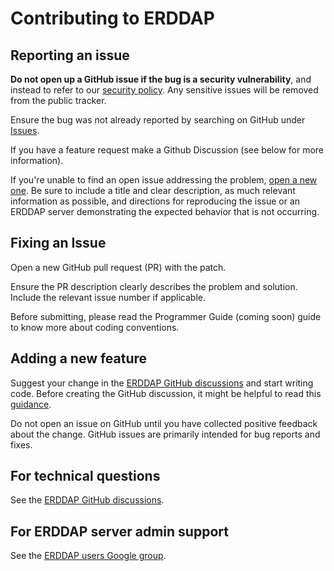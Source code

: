 # Contributing to ERDDAP
## Reporting an issue
**Do not open up a GitHub issue if the bug is a security vulnerability**, and instead to refer to our [security policy](SECURITY.md). Any sensitive issues will be removed from the public tracker.

Ensure the bug was not already reported by searching on GitHub under [Issues](https://github.com/ERDDAP/erddap/issues).

If you have a feature request make a Github Discussion (see below for more information).

If you're unable to find an open issue addressing the problem, [open a new one](https://github.com/ERDDAP/erddap/issues/new). Be sure to include a title and clear description, as much relevant information as possible, and directions for reproducing the issue or an ERDDAP server demonstrating the expected behavior that is not occurring.
## Fixing an Issue
Open a new GitHub pull request (PR) with the patch.

Ensure the PR description clearly describes the problem and solution. Include the relevant issue number if applicable.

Before submitting, please read the Programmer Guide (coming soon) guide to know more about coding conventions.
## Adding a new feature
Suggest your change in the [ERDDAP GitHub discussions](https://github.com/ERDDAP/erddap/discussions) and start writing code. Before creating the GitHub discussion, it might be helpful to read this [guidance](https://github.com/ERDDAP/erddap/discussions/93#discussion-4920427).

Do not open an issue on GitHub until you have collected positive feedback about the change. GitHub issues are primarily intended for bug reports and fixes.
## For technical questions
See the [ERDDAP GitHub discussions](https://github.com/ERDDAP/erddap/discussions).
## For ERDDAP server admin support
See the [ERDDAP users Google group](https://groups.google.com/g/erddap).
